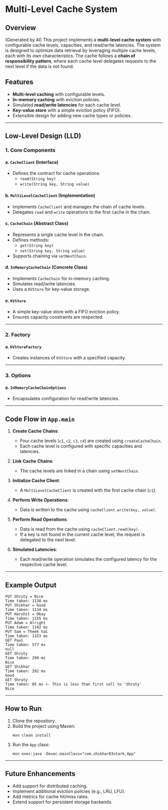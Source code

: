 # Multi-Level Cache System

## Overview
(Generated by AI)
This project implements a **multi-level cache system** with configurable cache levels, capacities, and read/write latencies. The system is designed to optimize data retrieval by leveraging multiple cache levels, each with its own characteristics. The cache follows a **chain of responsibility pattern**, where each cache level delegates requests to the next level if the data is not found.

## Features
- **Multi-level caching** with configurable levels.
- **In-memory caching** with eviction policies.
- Simulated **read/write latencies** for each cache level.
- **Key-value store** with a simple eviction policy (FIFO).
- Extensible design for adding new cache types or policies.

---

## Low-Level Design (LLD)

### 1. **Core Components**
#### a. `CacheClient` (Interface)
- Defines the contract for cache operations:
  - `read(String key)`
  - `write(String key, String value)`

#### b. `MultiLevelCacheClient` (Implementation)
- Implements `CacheClient` and manages the chain of cache levels.
- Delegates `read` and `write` operations to the first cache in the chain.

#### c. `CacheChain` (Abstract Class)
- Represents a single cache level in the chain.
- Defines methods:
  - `get(String key)`
  - `set(String key, String value)`
- Supports chaining via `setNextChain`.

#### d. `InMemoryCacheChain` (Concrete Class)
- Implements `CacheChain` for in-memory caching.
- Simulates read/write latencies.
- Uses a `KVStore` for key-value storage.

#### e. `KVStore`
- A simple key-value store with a FIFO eviction policy.
- Ensures capacity constraints are respected.

---

### 2. **Factory**
#### a. `KVStoreFactory`
- Creates instances of `KVStore` with a specified capacity.

---

### 3. **Options**
#### a. `InMemoryCacheChainOptions`
- Encapsulates configuration for read/write latencies.

---

## Code Flow in `App.main`

1. **Create Cache Chains**:
   - Four cache levels (`c1`, `c2`, `c3`, `c4`) are created using `createCacheChain`.
   - Each cache level is configured with specific capacities and latencies.

2. **Link Cache Chains**:
   - The cache levels are linked in a chain using `setNextChain`.

3. **Initialize Cache Client**:
   - A `MultiLevelCacheClient` is created with the first cache chain (`c1`).

4. **Perform Write Operations**:
   - Data is written to the cache using `cacheClient.write(key, value)`.

5. **Perform Read Operations**:
   - Data is read from the cache using `cacheClient.read(key)`.
   - If a key is not found in the current cache level, the request is delegated to the next level.

6. **Simulated Latencies**:
   - Each read/write operation simulates the configured latency for the respective cache level.

---

## Example Output
```
PUT Shruty = Nice
Time taken: 1138 ms
PUT Shikhar = Good
Time taken: 1134 ms
PUT Harshit = Okay
Time taken: 1155 ms
PUT Adam = Alright
Time taken: 1142 ms
PUT Sam = Theek hai
Time taken: 1153 ms
GET Paul
Time taken: 577 ms
null
GET Shruty
Time taken: 299 ms
Nice
GET Shikhar
Time taken: 292 ms
Good
GET Shruty
Time taken: 85 ms <- This is less than first call to 'Shruty'
Nice
```

---

## How to Run
1. Clone the repository.
2. Build the project using Maven:
   ```
   mvn clean install
   ```
3. Run the `App` class:
   ```
   mvn exec:java -Dexec.mainClass="com.shikhar03stark.App"
   ```

---

## Future Enhancements
- Add support for distributed caching.
- Implement additional eviction policies (e.g., LRU, LFU).
- Add metrics for cache hit/miss rates.
- Extend support for persistent storage backends.
